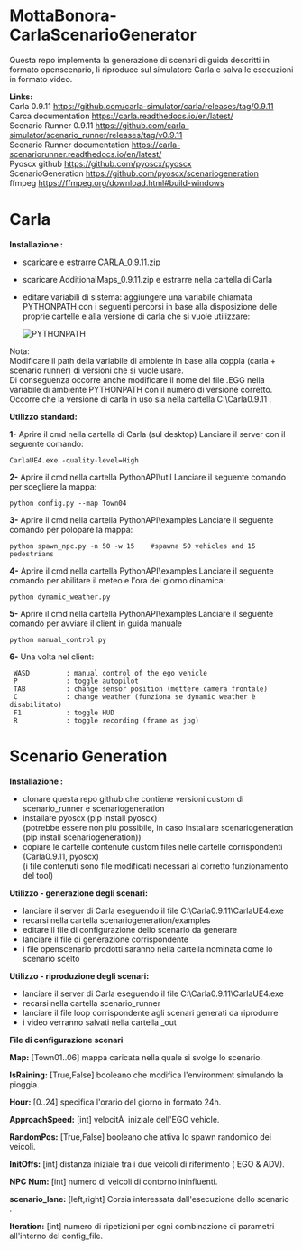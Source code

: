 # MottaBonora-CarlaScenarioGenerator

Questa repo implementa la generazione di scenari di guida descritti in formato openscenario, li riproduce sul simulatore Carla e salva le esecuzioni in formato video.

**Links:**  
	Carla 0.9.11                    https://github.com/carla-simulator/carla/releases/tag/0.9.11  
	Carca documentation             https://carla.readthedocs.io/en/latest/  
	Scenario Runner 0.9.11 		https://github.com/carla-simulator/scenario_runner/releases/tag/v0.9.11  
	Scenario Runner documentation   https://carla-scenariorunner.readthedocs.io/en/latest/  
	Pyoscx github                   https://github.com/pyoscx/pyoscx  
	ScenarioGeneration              https://github.com/pyoscx/scenariogeneration   
	ffmpeg                          https://ffmpeg.org/download.html#build-windows

# Carla

**Installazione :**  
- scaricare e estrarre CARLA_0.9.11.zip 
- scaricare AdditionalMaps_0.9.11.zip e estrarre nella cartella di Carla
- editare variabili di sistema:
       aggiungere una variabile chiamata PYTHONPATH con i seguenti percorsi in base
       alla disposizione delle proprie cartelle e alla versione di carla che si vuole utilizzare:
       
     ![PYTHONPATH](https://github.com/mottajacopo/MottaBonora-CarlaScenarioGenerator/blob/main/images/pythonpath.png)
     
Nota:  
Modificare il path della variabile di ambiente in base alla coppia (carla + scenario runner) di versioni che si vuole usare.   
Di conseguenza occorre anche modificare il nome del file .EGG nella variabile di ambiente PYTHONPATH con il numero di versione corretto.  
Occorre che la versione di carla in uso sia nella cartella C:\Carla0.9.11 .  
     
**Utilizzo standard:**  

**1-** Aprire il cmd nella cartella di Carla (sul desktop)
	Lanciare il server con il seguente comando:
	
	CarlaUE4.exe -quality-level=High

**2-** Aprire il cmd nella cartella PythonAPI\util
	Lanciare il seguente comando per scegliere la mappa:
	
	python config.py --map Town04

**3-** Aprire il cmd nella cartella PythonAPI\examples
	Lanciare il seguente comando per polopare la mappa:
	
	python spawn_npc.py -n 50 -w 15    #spawna 50 vehicles and 15 pedestrians

**4-** Aprire il cmd nella cartella PythonAPI\examples
	Lanciare il seguente comando per abilitare il meteo e l'ora del giorno dinamica:
	
	python dynamic_weather.py

**5-** Aprire il cmd nella cartella PythonAPI\examples
	Lanciare il seguente comando per avviare il client in guida manuale
	
	python manual_control.py 

**6-** Una volta nel client:

	 WASD         : manual control of the ego vehicle
	 P            : toggle autopilot
 	 TAB          : change sensor position (mettere camera frontale)
     C            : change weather (funziona se dynamic weather è disabilitato)
     F1           : toggle HUD
     R            : toggle recording (frame as jpg)


# Scenario Generation

**Installazione :**  
- clonare questa repo github che contiene versioni custom di scenario_runner e scenariogeneration
- installare pyoscx (pip install pyoscx)  
  (potrebbe essere non più possibile, in caso installare scenariogeneration (pip install scenariogeneration))  
- copiare le cartelle contenute custom files nelle cartelle corrispondenti (Carla0.9.11, pyoscx)  
  (i file contenuti sono file modificati necessari al corretto funzionamento del tool)  
  
 **Utilizzo - generazione degli scenari:**  
 
 - lanciare il server di Carla eseguendo il file C:\Carla0.9.11\CarlaUE4.exe
 - recarsi nella cartella scenariogeneration/examples
 - editare il file di configurazione dello scenario da generare
 - lanciare il file di generazione corrispondente
 - i file openscenario prodotti saranno nella cartella nominata come lo scenario scelto
 
 **Utilizzo - riproduzione degli scenari:**  
 
 - lanciare il server di Carla eseguendo il file C:\Carla0.9.11\CarlaUE4.exe
 - recarsi nella cartella scenario_runner 
 - lanciare il file loop corrispondente agli scenari generati da riprodurre
 - i video verranno salvati nella cartella _out


**File di configurazione scenari**   

**Map:**             [Town01..06] mappa caricata nella quale si svolge lo scenario.

**IsRaining:**       [True,False] booleano che modifica l'environment simulando la pioggia.

**Hour:**  	        [0..24] specifica l'orario del giorno in formato 24h.

**ApproachSpeed:**   [int] velocitĂ  iniziale dell'EGO vehicle.

**RandomPos:** 	[True,False] booleano che attiva lo spawn randomico dei veicoli.

**InitOffs:** 	[int] distanza iniziale tra i due veicoli di riferimento ( EGO & ADV).

**NPC Num:** 	[int] numero di veicoli di contorno ininfluenti.

**scenario_lane:** 	[left,right] Corsia interessata dall'esecuzione dello scenario .

**Iteration:** 	[int] numero di ripetizioni per ogni combinazione di parametri all'interno del config_file.

